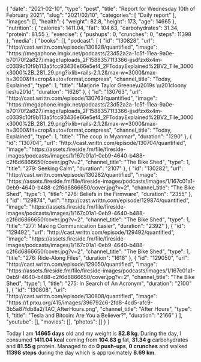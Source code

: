 {
    "date": "2021-02-10",
    "type": "post",
    "title": "Report for Wednesday 10th of February 2021",
    "slug": "2021\/02\/10",
    "categories": [
        "Daily report"
    ],
    "images": [],
    "health": {
        "weight": 82.8,
        "height": 173,
        "age": 14665
    },
    "nutrition": {
        "calories": 1411.04,
        "fat": 104.63,
        "carbohydrates": 31.34,
        "protein": 81.55
    },
    "exercise": {
        "pushups": 0,
        "crunches": 0,
        "steps": 11398
    },
    "media": {
        "books": [],
        "podcast": [
            {
                "id": "130828",
                "url": "http:\/\/cast.writtn.com\/episode\/130828\/quantified",
                "image": "https:\/\/megaphone.imgix.net\/podcasts\/23d52a2a-1c5f-11ea-9a0e-b70170f2a827\/image\/uploads_2F1588357113366-jjsdfzx6x4m-c0339c10f9b113a5fcc93436e66e5ef4_2FTodayExplained%2BV2_Tile_3000x3000%2B_281_29.png?ixlib=rails-2.1.2&max-w=3000&max-h=3000&fit=crop&auto=format,compress",
                "channel_title": "Today, Explained",
                "type": 1,
                "title": "Marjorie Taylor Greene\u2019s \u201cloony lies\u201d",
                "duration": "1626"
            },
            {
                "id": "130763",
                "url": "http:\/\/cast.writtn.com\/episode\/130763\/quantified",
                "image": "https:\/\/megaphone.imgix.net\/podcasts\/23d52a2a-1c5f-11ea-9a0e-b70170f2a827\/image\/uploads_2F1588357113366-jjsdfzx6x4m-c0339c10f9b113a5fcc93436e66e5ef4_2FTodayExplained%2BV2_Tile_3000x3000%2B_281_29.png?ixlib=rails-2.1.2&max-w=3000&max-h=3000&fit=crop&auto=format,compress",
                "channel_title": "Today, Explained",
                "type": 1,
                "title": "The coup in Myanmar",
                "duration": "1290"
            },
            {
                "id": "130704",
                "url": "http:\/\/cast.writtn.com\/episode\/130704\/quantified",
                "image": "https:\/\/assets.fireside.fm\/file\/fireside-images\/podcasts\/images\/1\/167c01a1-0eb9-4640-b488-c2f6d6866650\/cover.jpg?v=2",
                "channel_title": "The Bike Shed",
                "type": 1,
                "title": "279: Seeking Calm",
                "duration": "2107"
            },
            {
                "id": "130282",
                "url": "http:\/\/cast.writtn.com\/episode\/130282\/quantified",
                "image": "https:\/\/assets.fireside.fm\/file\/fireside-images\/podcasts\/images\/1\/167c01a1-0eb9-4640-b488-c2f6d6866650\/cover.jpg?v=2",
                "channel_title": "The Bike Shed",
                "type": 1,
                "title": "278: Beliefs in the Firmware",
                "duration": "2355"
            },
            {
                "id": "129874",
                "url": "http:\/\/cast.writtn.com\/episode\/129874\/quantified",
                "image": "https:\/\/assets.fireside.fm\/file\/fireside-images\/podcasts\/images\/1\/167c01a1-0eb9-4640-b488-c2f6d6866650\/cover.jpg?v=2",
                "channel_title": "The Bike Shed",
                "type": 1,
                "title": "277: Making Communication Easier",
                "duration": "2392"
            },
            {
                "id": "129492",
                "url": "http:\/\/cast.writtn.com\/episode\/129492\/quantified",
                "image": "https:\/\/assets.fireside.fm\/file\/fireside-images\/podcasts\/images\/1\/167c01a1-0eb9-4640-b488-c2f6d6866650\/cover.jpg?v=2",
                "channel_title": "The Bike Shed",
                "type": 1,
                "title": "276: Ride-Along Files",
                "duration": "1618"
            },
            {
                "id": "129050",
                "url": "http:\/\/cast.writtn.com\/episode\/129050\/quantified",
                "image": "https:\/\/assets.fireside.fm\/file\/fireside-images\/podcasts\/images\/1\/167c01a1-0eb9-4640-b488-c2f6d6866650\/cover.jpg?v=2",
                "channel_title": "The Bike Shed",
                "type": 1,
                "title": "275: In Search of An Acronym",
                "duration": "2100"
            },
            {
                "id": "130808",
                "url": "http:\/\/cast.writtn.com\/episode\/130808\/quantified",
                "image": "https:\/\/f.prxu.org\/415\/images\/396792c6-2fd8-4cd5-afc9-3b5a87fdb8a2\/TAC_AfterHours.png",
                "channel_title": "After Hours",
                "type": 1,
                "title": "Tesla and Bitcoin: Are You a Believer?",
                "duration": "2166"
            }
        ],
        "youtube": [],
        "movies": [],
        "photos": []
    }
}

Today I am <strong>14665 days</strong> old and my weight is <strong>82.8 kg</strong>. During the day, I consumed <strong>1411.04 kcal</strong> coming from <strong>104.63 g</strong> fat, <strong>31.34 g</strong> carbohydrates and <strong>81.55 g</strong> protein. Managed to do <strong>0 push-ups</strong>, <strong>0 crunches</strong> and walked <strong>11398 steps</strong> during the day which is approximately <strong>8.69 km</strong>.